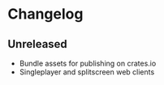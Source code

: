 # Changelog

## Unreleased

- Bundle assets for publishing on crates.io
- Singleplayer and splitscreen web clients
